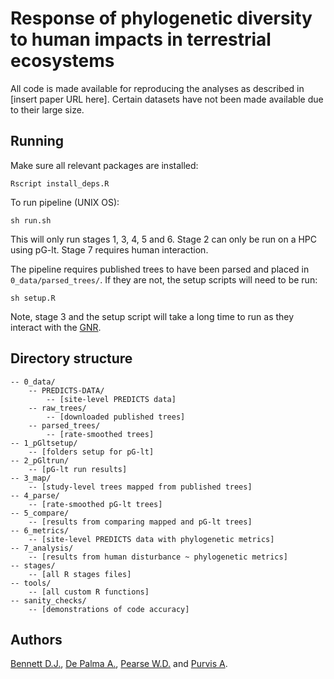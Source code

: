 # Response of phylogenetic diversity to human impacts in terrestrial ecosystems

All code is made available for reproducing the analyses as described in
[insert paper URL here]. Certain datasets have not been made available due to
their large size.

## Running

Make sure all relevant packages are installed:

```{bash}
Rscript install_deps.R
```

To run pipeline (UNIX OS):

```{bash}
sh run.sh
```

This will only run stages 1, 3, 4, 5 and 6. Stage 2 can only be run on a HPC
using pG-lt. Stage 7 requires human interaction.

The pipeline requires published trees to have been parsed and placed in
`0_data/parsed_trees/`. If they are not, the setup scripts will need to be run:

```{bash}
sh setup.R
```

Note, stage 3 and the setup script will take a long time to run as they interact
with the [GNR](http://resolver.globalnames.biodinfo.org/).

## Directory structure

```
-- 0_data/
    -- PREDICTS-DATA/
        -- [site-level PREDICTS data]
    -- raw_trees/
        -- [downloaded published trees]
    -- parsed_trees/
        -- [rate-smoothed trees]
-- 1_pGltsetup/
    -- [folders setup for pG-lt]
-- 2_pGltrun/
    -- [pG-lt run results]
-- 3_map/
    -- [study-level trees mapped from published trees]
-- 4_parse/
    -- [rate-smoothed pG-lt trees]
-- 5_compare/
    -- [results from comparing mapped and pG-lt trees]
-- 6_metrics/
    -- [site-level PREDICTS data with phylogenetic metrics]
-- 7_analysis/
    -- [results from human disturbance ~ phylogenetic metrics]
-- stages/
    -- [all R stages files]
-- tools/
    -- [all custom R functions]
-- sanity_checks/
    -- [demonstrations of code accuracy]
```

## Authors
[Bennett D.J.](https://github.com/DomBennett),
[De Palma A.](https://github.com/adrianadepalma),
[Pearse W.D.](https://github.com/willpearse)
and [Purvis A](https://github.com/AndyPurvis).
